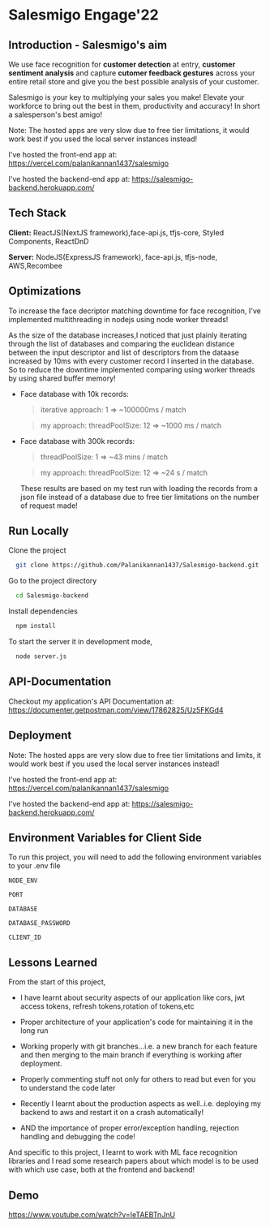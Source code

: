# Salesmigo Engage'22

## Introduction - Salesmigo's aim

We use face recognition for **customer detection** at entry, **customer sentiment
analysis** and capture **cutomer feedback gestures** across your entire
retail store and give you the best possible analysis of your customer.

Salesmigo is your key to multiplying your sales you make! 
Elevate your workforce to bring out the best in them, 
productivity and accuracy! In short a salesperson's best amigo!

Note: 
The hosted apps are very slow due to free tier limitations,
it would work best if you used the local server instances instead!

I've hosted the front-end app at: 
https://vercel.com/palanikannan1437/salesmigo

I've hosted the backend-end app at: 
https://salesmigo-backend.herokuapp.com/


## Tech Stack

**Client:** ReactJS(NextJS framework),face-api.js, tfjs-core, 
Styled Components, ReactDnD

**Server:** NodeJS(ExpressJS framework), face-api.js, tfjs-node, 
AWS,Recombee


## Optimizations

To increase the face decriptor matching downtime for face recognition,
I've implemented multithreading in nodejs using node worker threads!

As the size of the database increases,I noticed that just plainly iterating 
through the list of databases and comparing the euclidean distance between
the input descriptor and list of descriptors from the dataase increased by 10ms
with every customer record I inserted in the database. So to reduce the downtime implemented
comparing using worker threads by using shared buffer memory!

- Face database with 10k records:
  > iterative approach: 1 =>  ~100000ms / match

  > my approach: threadPoolSize: 12 =>  ~1000 ms / match

- Face database with 300k records:
  > threadPoolSize: 1 => ~43 mins / match  
  
  > my approach: threadPoolSize: 12 => ~24 s / match

  These results are based on my test run with loading
  the records from a json file instead of a database due 
  to free tier limitations on the number of request made!
## Run Locally

Clone the project

```bash
  git clone https://github.com/Palanikannan1437/Salesmigo-backend.git
```

Go to the project directory

```bash
  cd Salesmigo-backend
```

Install dependencies

```bash
  npm install
```

To start the server it in development mode,
```bash
  node server.js
```

## API-Documentation

Checkout my application's API Documentation at: https://documenter.getpostman.com/view/17862825/Uz5FKGd4

## Deployment

Note: 
The hosted apps are very slow due to free tier limitations and limits,
it would work best if you used the local server instances instead!

I've hosted the front-end app at: 
https://vercel.com/palanikannan1437/salesmigo

I've hosted the backend-end app at: 
https://salesmigo-backend.herokuapp.com/

## Environment Variables for Client Side

To run this project, you will need to add the following environment variables to your .env file

`NODE_ENV`

`PORT`

`DATABASE`

`DATABASE_PASSWORD`

`CLIENT_ID`
## Lessons Learned

 From the start of this project,
 - I have learnt about security aspects of our application like cors, jwt access tokens, refresh tokens,rotation of tokens,etc
 - Proper architecture of your application's code for maintaining it in the long run

 - Working properly with git branches...i.e. a new branch for each feature and then merging to the main branch if everything is working after deployment.

 - Properly commenting stuff not only for others to read but even for you to understand the code later

 - Recently I learnt about the production aspects as well..i.e. deploying my backend to aws and restart it on a crash automatically!

 - AND the importance of proper error/exception handling, rejection handling and debugging the code!

And specific to this project, I learnt to work with ML face recognition libraries and I read some research papers about which model is to be used with which use case, both at the frontend and backend!


## Demo

https://www.youtube.com/watch?v=IeTAEBTnJnU
